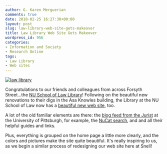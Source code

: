 ```yaml
---
author: G. Karen Merguerian
comments: true
date: 2010-02-25 16:27:30+00:00
layout: post
slug: law-library-web-site-gets-makeover
title: Law Library Web Site Gets Makeover
wordpress_id: 956
categories:
- Information and Society
- Research Online
tags:
- Law Library
- Web sites
---
```


[![law library](http://www.lib.neu.edu/snippets/wp-content/uploads/2010/02/lawlibrary.gif)](http://www.northeastern.edu/law/library)

Congratulations to our friends and colleagues from across Forsyth Street...the [NU School of Law Library](http://www.northeastern.edu/law/library/)! Following on the beautiful new renovations to their digs in the Asa Knowles building, the Library at the NU School of Law now has a [beautiful new web site](http://www.northeastern.edu/law/library/), too.

A lot of the old familiar elements are there: the [blog feed from the Jurist](http://www.northeastern.edu/law/library/news/legalnews.html) at the University of Pittsburgh, for example, the [NuCat search](http://nucat.lib.neu.edu/search), and and all their helpful guides and links.

Plus, everything is grouped on the home page a little more clearly, and the colors and pictures make the site quite beautiful. It's really inspiring to us, as we begin a similar process of redesigning our web site here at Snell!
